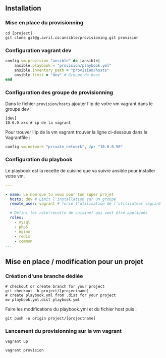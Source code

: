 ## Installation

### Mise en place du provisionning
	
	cd [project]
	git clone git@g.avril.co:ansible/provisioning.git provision

### Configuration vagrant dev

``` ruby
config.vm.provision "ansible" do |ansible|
    ansible.playbook = "provision/playbook.yml"
    ansible.inventory_path = "provision/hosts"
    ansible.limit = "dev" # Groupe de host
end
```

### Configuration des groupe de provisionning

Dans le fichier `provision/hosts` ajouter l'ip de votre vm vagrant dans le groupe dev :

```
[dev]
10.0.0.xxx # ip de la vagrant
```

Pour trouver l'ip de la vm vagrant trouver la ligne ci-dessous dans le Vagrantfile :

``` ruby
config.vm.network "private_network", ip: "10.0.0.50"
```
### Configuration du playbook

Le playbook est la recette de cuisine que va suivre ansible pour installer votre vm. 

``` yaml
---

- name: Le nom que tu veux pour ton super projet
  hosts: dev # Limit l'installation sur un groupe
  remote_user: vagrant # force l'utilisation de l'utilisateur vagrant

  # Défini les role(recette de cuisine) qui vont être appliqués
  roles:
    - mysql
    - php5
    - nginx
    - redis
    - common
...

```

## Mise en place / modification pour un projet

### Création d'une branche dédiée

	# checkout or create branch for your project
	git checkout -b project/[projectname]
	# create playbook.yml from .dist for your project
	mv playbook.yml.dist playbook.yml

Faire les modifications du playbook.yml et du fichier host puis :

	git push -u origin project/[projectname]

### Lancement du provisionning sur la vm vagrant
	
	vagrant up

	vagrant provision

